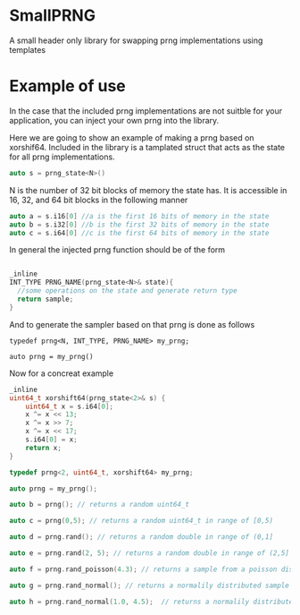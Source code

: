 # SmallPRNG
A small header only library for swapping prng implementations using templates

# Example of use

In the case that the included prng implementations are not suitble for your application, you can inject your own prng into the library.

Here we are going to show an example of making a prng based on xorshif64. Included in the library is a tamplated struct that acts as the state for all prng implementations.

```C++
auto s = prng_state<N>()
```
N is the number of 32 bit blocks of memory the state has. It is accessible in 16, 32, and 64 bit blocks in the following manner

```C++
auto a = s.i16[0] //a is the first 16 bits of memory in the state
auto b = s.i32[0] //b is the first 32 bits of memory in the state
auto c = s.i64[0] //c is the first 64 bits of memory in the state
```

In general the injected prng function should be of the form

```C++

_inline
INT_TYPE PRNG_NAME(prng_state<N>& state){
  //some operations on the state and generate return type
  return sample;
}

```

And to generate the sampler based on that prng is done as follows
```
typedef prng<N, INT_TYPE, PRNG_NAME> my_prng;

auto prng = my_prng()
```

Now for a concreat example

```C++
_inline
uint64_t xorshift64(prng_state<2>& s) {
	uint64_t x = s.i64[0];
	x ^= x << 13;
	x ^= x >> 7;
	x ^= x << 17;
	s.i64[0] = x;
	return x;
}
```

```C++
typedef prng<2, uint64_t, xorshift64> my_prng;

auto prng = my_prng();

auto b = prng(); // returns a random uint64_t

auto c = prng(0,5); // returns a random uint64_t in range of [0,5)

auto d = prng.rand(); // returns a random double in range of (0,1]

auto e = prng.rand(2, 5); // returns a random double in range of (2,5]

auto f = prng.rand_poisson(4.3); // returns a sample from a poisson distribution of λ=4.3

auto g = prng.rand_normal(); // returns a normalily distributed sample with with mean = 0 and std = 1

auto h = prng.rand_normal(1.0, 4.5);  // returns a normalily distributed sample with with mean = 1.0 and std = 4.5

```
